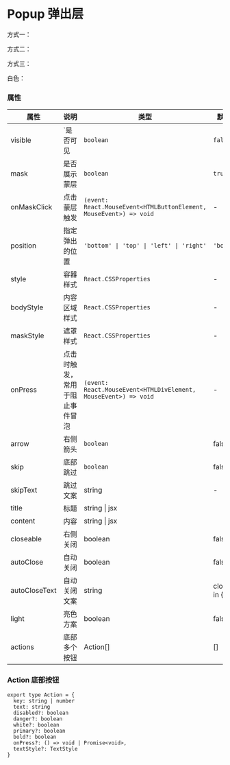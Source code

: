 # Popup 弹出层

方式一：
<code src="./demos/demo1.tsx"></code>

方式二：

<code src="./demos/demo2.tsx"></code>

方式三：
<code src="./demos/demo3.tsx"></code>

白色：
<code src="./demos/demo4.tsx"></code>



### 属性

| 属性              | 说明                                                                        | 类型                                                               | 默认值          |
|-----------------| --------------------------------------------------------------------------- | ------------------------------------------------------------------ | --------------- |
| visible         | `是否可见                                                                   | `boolean`                                                          | `false`         |
| mask            | 是否展示蒙层                                                                | `boolean`                                                          | `true`          |
| onMaskClick     | 点击蒙层触发                                                                | `(event: React.MouseEvent<HTMLButtonElement, MouseEvent>) => void` | -               |
| position        | 指定弹出的位置                                                              | `'bottom' \| 'top' \| 'left' \| 'right'`                           | `'bottom'`      |
| style           | 容器样式                                                                    | `React.CSSProperties`                                              | -               |
| bodyStyle       | 内容区域样式                                                                | `React.CSSProperties`                                              | -               |
| maskStyle       | 遮罩样式                                                                    | `React.CSSProperties`                                              | -               |
| onPress              | 点击时触发，常用于阻止事件冒泡                                              | `(event: React.MouseEvent<HTMLDivElement, MouseEvent>) => void`    | -               |
| arrow | 右侧箭头 | `boolean` | false |
| skip | 底部跳过 | `boolean` | false |
| skipText | 跳过文案 | string | - |
| title | 标题 | string \| jsx |  |
| content | 内容 | string \| jsx |  |
| closeable | 右侧关闭 | boolean | false |
| autoClose | 自动关闭 | boolean | false |
| autoCloseText | 自动关闭文案 | string | closing in {n}s |
| light | 亮色方案 | boolean | false |
| actions | 底部多个按钮 | Action[] | [] |

### Action 底部按钮
```
export type Action = {
  key: string | number
  text: string
  disabled?: boolean
  danger?: boolean
  white?: boolean
  primary?: boolean
  bold?: boolean
  onPress?: () => void | Promise<void>,
  textStyle?: TextStyle
}
```

